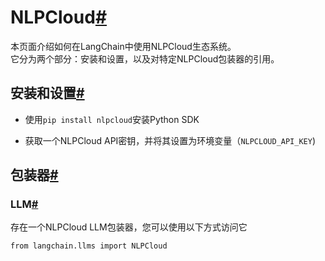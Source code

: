 

NLPCloud[#](#nlpcloud "此标题的永久链接")
=================================

本页面介绍如何在LangChain中使用NLPCloud生态系统。  
它分为两个部分：安装和设置，以及对特定NLPCloud包装器的引用。

安装和设置[#](#installation-and-setup "此标题的永久链接")
--------------------------------------------

* 使用`pip install nlpcloud`安装Python SDK

* 获取一个NLPCloud API密钥，并将其设置为环境变量（`NLPCLOUD_API_KEY`)

包装器[#](#wrappers "此标题的永久链接")
----------------------------

### LLM[#](#llm "此标题的永久链接")

存在一个NLPCloud LLM包装器，您可以使用以下方式访问它

```
from langchain.llms import NLPCloud

```

